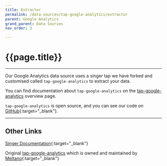 ```yaml
---
title: Extractor
permalink: /data-sources/tap-google-analytics/extractor
parent: Google Analytics
grand_parent: Data Sources
nav_order: 3

---
```


# {{page.title}}

---

Our Google Analytics data source uses a singer tap we have forked and customised called `tap-google-analytics` to extract your data. 

You can find documentation about `tap-google-analytics` on the [tap-google-analytics]({{site.baseurl}}/data-sources/tap-google-analytics) overview page.

`tap-google-analytics` is open source, and you can see our code on [GitHub](https://github.com/Matatika/tap-google-analytics){:target="_blank"}.

---

## Other Links

[Singer Documentation](https://github.com/singer-io/getting-started){:target="_blank"}

Original [tap-google-analytics](https://gitlab.com/meltano/tap-google-analytics) which is owned and maintained by [Meltano](https://meltano.com/){:target="_blank"}
